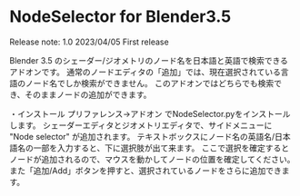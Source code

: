 # NodeSelector for Blender3.5

Release note:
1.0 2023/04/05 First release

Blender 3.5 のシェーダー/ジオメトリのノード名を日本語と英語で検索できるアドオンです。
通常のノードエディタの「追加」では、現在選択されている言語のノード名でしか検索ができません。
このアドオンではどちらでも検索でき、そのままノードの追加ができます。

・インストール
プリファレンス→アドオン でNodeSelector.pyをインストールします。
シェーダーエディタとジオメトリエディタで、サイドメニューに "Node selector" が追加されます。
テキストボックスにノード名の英語名/日本語名の一部を入力すると、下に選択肢が出て来ます。
ここで選択を確定するとノードが追加されるので、マウスを動かしてノードの位置を確定してください。
また「追加/Add」ボタンを押すと、選択されているノードをさらに追加できます。

